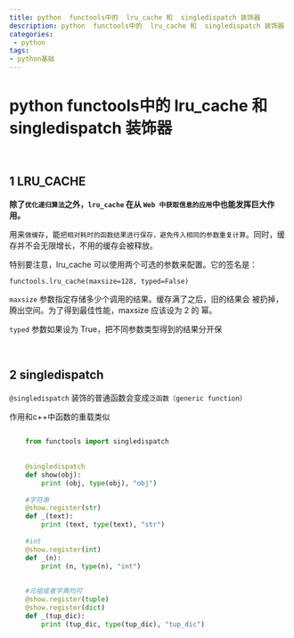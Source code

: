 ```yaml
---
title: python  functools中的  lru_cache 和  singledispatch 装饰器
description: python  functools中的  lru_cache 和  singledispatch 装饰器
categories:
 - python
tags:
- python基础
---
```



# python  functools中的  lru_cache 和  singledispatch 装饰器

<br>


## 1 LRU_CACHE


**除了`优化递归算法`之外，`lru_cache` 在从 `Web 中获取信息的应用`中也能发挥巨大作用。**

用来`做缓存`，能`把相对耗时的函数结果进行保存，避免传入相同的参数重复计算`。同时，缓存并不会无限增长，不用的缓存会被释放。


特别要注意，lru_cache 可以使用两个可选的参数来配置。它的签名是：

    functools.lru_cache(maxsize=128, typed=False)

`maxsize`   参数指定存储多少个调用的结果。缓存满了之后，旧的结果会
被扔掉，腾出空间。为了得到最佳性能，maxsize 应该设为 2 的
幂。

`typed`    参数如果设为 True，把不同参数类型得到的结果分开保


<br>


## 2 singledispatch

`@singledispatch` 装饰的普通函数会变成`泛函数（generic function）`

作用和c++中函数的重载类似

```python
    
    from functools import singledispatch
    
    
    @singledispatch
    def show(obj):
        print (obj, type(obj), "obj")
    
    #字符串
    @show.register(str)
    def _(text):
        print (text, type(text), "str")
    
    #int
    @show.register(int)
    def _(n):
        print (n, type(n), "int")
    
    
    #元祖或者字典均可
    @show.register(tuple)
    @show.register(dict)
    def _(tup_dic):
        print (tup_dic, type(tup_dic), "tup_dic")

```
